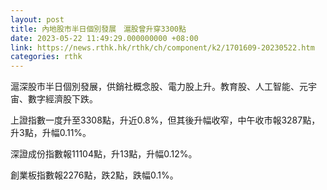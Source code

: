 ```yaml
---
layout: post
title: 內地股市半日個別發展　滬股曾升穿3300點
date: 2023-05-22 11:49:29.000000000 +08:00
link: https://news.rthk.hk/rthk/ch/component/k2/1701609-20230522.htm
categories: rthk
---
```


滬深股市半日個別發展，供銷社概念股、電力股上升。教育股、人工智能、元宇宙、數字經濟股下跌。

上證指數一度升至3308點，升近0.8%，但其後升幅收窄，中午收市報3287點，升3點，升幅0.11%。

深證成份指數報11104點，升13點，升幅0.12%。

創業板指數報2276點，跌2點，跌幅0.1%。
